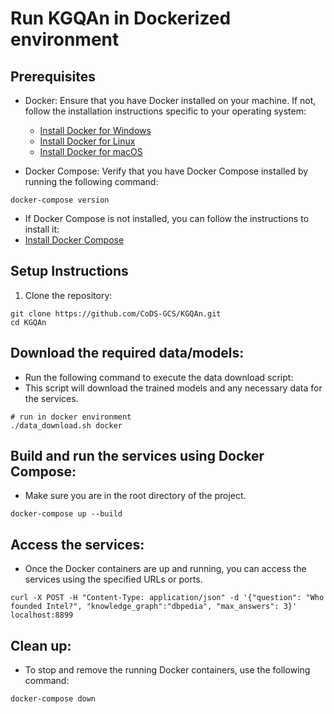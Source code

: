 # Run KGQAn in Dockerized environment

## Prerequisites
- Docker: Ensure that you have Docker installed on your machine. If not, follow the installation instructions specific to your operating system:
  - [Install Docker for Windows](https://docs.docker.com/desktop/windows/install/)
  - [Install Docker for Linux](https://docs.docker.com/engine/install/)
  - [Install Docker for macOS](https://docs.docker.com/desktop/mac/install/)

- Docker Compose: Verify that you have Docker Compose installed by running the following command:

```shell
docker-compose version
```
- If Docker Compose is not installed, you can follow the instructions to install it:
 - [Install Docker Compose](https://docs.docker.com/compose/install/)


## Setup Instructions
1. Clone the repository:
```shell
git clone https://github.com/CoDS-GCS/KGQAn.git
cd KGQAn
```

## Download the required data/models:
- Run the following command to execute the data download script:
- This script will download the trained models and any necessary data for the services.
```shell
# run in docker environment
./data_download.sh docker
```

## Build and run the services using Docker Compose:
- Make sure you are in the root directory of the project.
```shell
docker-compose up --build
```

## Access the services:
- Once the Docker containers are up and running, you can access the services using the specified URLs or ports.
```shell
curl -X POST -H "Content-Type: application/json" -d '{"question": "Who founded Intel?", "knowledge_graph":"dbpedia", "max_answers": 3}' localhost:8899
```

## Clean up:
- To stop and remove the running Docker containers, use the following command:
```shell
docker-compose down
```
